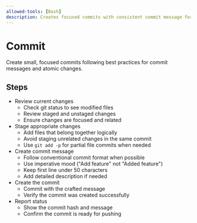 ```yaml
---
allowed-tools: [Bash]
description: Creates focused commits with consistent commit message format
---
```


# Commit

Create small, focused commits following best practices for commit messages and atomic changes.

## Steps

* Review current changes
  * Check git status to see modified files
  * Review staged and unstaged changes
  * Ensure changes are focused and related
* Stage appropriate changes
  * Add files that belong together logically
  * Avoid staging unrelated changes in the same commit
  * Use `git add -p` for partial file commits when needed
* Create commit message
  * Follow conventional commit format when possible
  * Use imperative mood ("Add feature" not "Added feature")
  * Keep first line under 50 characters
  * Add detailed description if needed
* Create the commit
  * Commit with the crafted message
  * Verify the commit was created successfully
* Report status
  * Show the commit hash and message
  * Confirm the commit is ready for pushing
